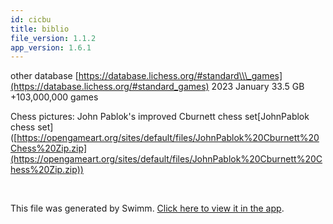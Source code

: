 ```yaml
---
id: cicbu
title: biblio
file_version: 1.1.2
app_version: 1.6.1
---
```


other database [https://database.lichess.org/#standard\\\_games](https://database.lichess.org/#standard_games) 2023 January 33.5 GB +103,000,000 games

Chess pictures: John Pablok's improved Cburnett chess set\[JohnPablok chess set\]([https://opengameart.org/sites/default/files/JohnPablok%20Cburnett%20Chess%20Zip.zip](https://opengameart.org/sites/default/files/JohnPablok%20Cburnett%20Chess%20Zip.zip))

<br/>

This file was generated by Swimm. [Click here to view it in the app](https://app.swimm.io/repos/Z2l0aHViJTNBJTNBRkhFLkNoZXNzJTNBJTNBdnJvbmE=/docs/cicbu).
